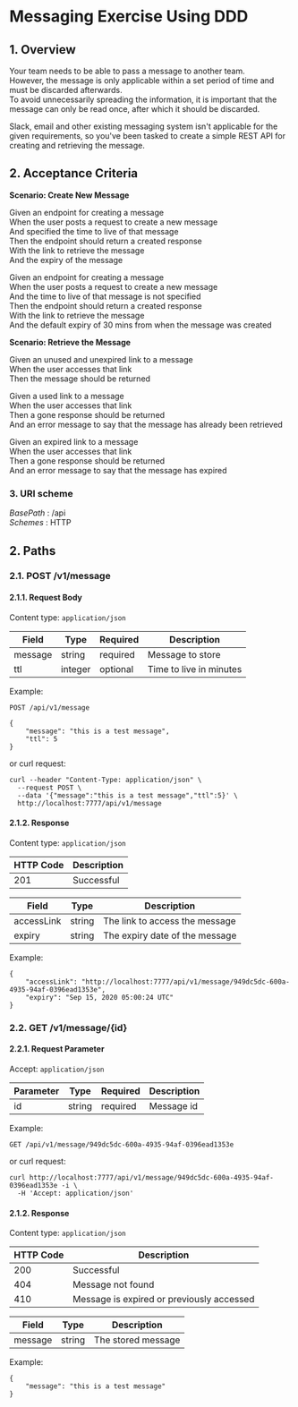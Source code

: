 # Messaging Exercise Using DDD #

## 1. Overview ##

Your team needs to be able to pass a message to another team.\
However, the message is only applicable within a set period of time and must be discarded afterwards.\
To avoid unnecessarily spreading the information, it is important that the message can only be read once, after which it should be discarded.

Slack, email and other existing messaging system isn't applicable for the given requirements, so you've been tasked to create
a simple REST API for creating and retrieving the message.

## 2. Acceptance Criteria ##

**Scenario: Create New Message**

Given an endpoint for creating a message \
When the user posts a request to create a new message \
And specified the time to live of that message \
Then the endpoint should return a created response \
With the link to retrieve the message \
And the expiry of the message

Given an endpoint for creating a message \
When the user posts a request to create a new message \
And the time to live of that message is not specified \
Then the endpoint should return a created response \
With the link to retrieve the message \
And the default expiry of 30 mins from when the message was created

**Scenario: Retrieve the Message**

Given an unused and unexpired link to a message \
When the user accesses that link \
Then the message should be returned

Given a used link to a message \
When the user accesses that link \
Then a gone response should be returned \
And an error message to say that the message has already been retrieved

Given an expired link to a message \
When the user accesses that link \
Then a gone response should be returned \
And an error message to say that the message has expired

### 3. URI scheme ###

*BasePath* \: /api  
*Schemes* \: HTTP

## 2. Paths ##

### 2.1. POST /v1/message ###

#### 2.1.1. Request Body ####
Content type: `application/json`

| Field | Type | Required | Description |
|---|---|---|---|
| message | string | required | Message to store |
| ttl | integer | optional | Time to live in minutes |

Example:

```
POST /api/v1/message

{
    "message": "this is a test message",
    "ttl": 5
}
```

or curl request:
```
curl --header "Content-Type: application/json" \
  --request POST \
  --data '{"message":"this is a test message","ttl":5}' \
  http://localhost:7777/api/v1/message
```

#### 2.1.2. Response ####
Content type: `application/json`

| HTTP Code | Description |
|---|---|
| 201 | Successful |

| Field | Type | Description |
|---|---|---|
| accessLink | string | The link to access the message |
| expiry | string | The expiry date of the message |

Example:

```
{
    "accessLink": "http://localhost:7777/api/v1/message/949dc5dc-600a-4935-94af-0396ead1353e",
    "expiry": "Sep 15, 2020 05:00:24 UTC"
}
```

### 2.2. GET /v1/message/{id} ###

#### 2.2.1. Request Parameter ####
Accept: `application/json`

| Parameter | Type | Required | Description |
|---|---|---|---|
| id | string | required | Message id |

Example:

```
GET /api/v1/message/949dc5dc-600a-4935-94af-0396ead1353e
```

or curl request:
```
curl http://localhost:7777/api/v1/message/949dc5dc-600a-4935-94af-0396ead1353e -i \
  -H 'Accept: application/json'
```

#### 2.1.2. Response ####
Content type: `application/json`

| HTTP Code | Description |
|---|---|
| 200 | Successful |
| 404 | Message not found |
| 410 | Message is expired or previously accessed |

| Field | Type | Description |
|---|---|---|
| message | string | The stored message |

Example:

```
{
    "message": "this is a test message"
}
```